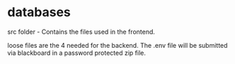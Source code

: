 # databases

src folder - Contains the files used in the frontend. 

loose files are the 4 needed for the backend. The .env file will be submitted via blackboard in a password protected zip file. 
